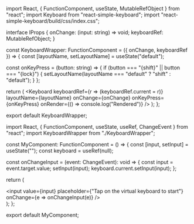 import React, { FunctionComponent, useState, MutableRefObject } from "react";
import Keyboard from "react-simple-keyboard";
import "react-simple-keyboard/build/css/index.css";

interface IProps {
  onChange: (input: string) => void;
  keyboardRef: MutableRefObject<Keyboard>;
}

const KeyboardWrapper: FunctionComponent<IProps> = ({
  onChange,
  keyboardRef
}) => {
  const [layoutName, setLayoutName] = useState("default");

  const onKeyPress = (button: string) => {
    if (button === "{shift}" || button === "{lock}") {
      setLayoutName(layoutName === "default" ? "shift" : "default");
    }
  };

  return (
    <Keyboard
      keyboardRef={r => (keyboardRef.current = r)}
      layoutName={layoutName}
      onChange={onChange}
      onKeyPress={onKeyPress}
      onRender={() => console.log("Rendered")}
    />
  );
};

export default KeyboardWrapper;


import React, { FunctionComponent, useState, useRef, ChangeEvent } from "react";
import KeyboardWrapper from "./KeyboardWrapper";

const MyComponent: FunctionComponent = () => {
  const [input, setInput] = useState("");
  const keyboard = useRef(null);

  const onChangeInput = (event: ChangeEvent<HTMLInputElement>): void => {
    const input = event.target.value;
    setInput(input);
    keyboard.current.setInput(input);
  };

  return (
    <div>
      <input
        value={input}
        placeholder={"Tap on the virtual keyboard to start"}
        onChange={e => onChangeInput(e)}
      />
      <KeyboardWrapper keyboardRef={keyboard} onChange={setInput} />
    </div>
  );
};

export default MyComponent;


